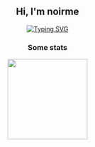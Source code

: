 <div align="center">
<h2 align="center">Hi, I'm noirme</h2>

<div align = "center">

[![Typing SVG](https://readme-typing-svg.herokuapp.com?font=Baskerville&color=FFFF00&size=25&lines=a+software+engineer+student)](https://git.io/typing-svg)

<div align = "center">
  <h3>Some stats</h3>
<p align="center">
<a href="https://github.com/noirme">
  <img height="180em" src="https://github-readme-stats-eight-theta.vercel.app/api?username=noirme&show_icons=true&theme=algolia&include_all_commits=true&count_private=true"/>
